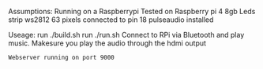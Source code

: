 Assumptions:
    Running on a Raspberrypi
        Tested on Raspberry pi 4 8gb
    Leds strip
        ws2812
        63 pixels
        connected to pin 18
    pulseaudio installed


Useage:
    run ./build.sh
    run ./run.sh
    Connect to RPi via Bluetooth and play music.
        Makesure you play the audio through the hdmi output
    
    Webserver running on port 9000